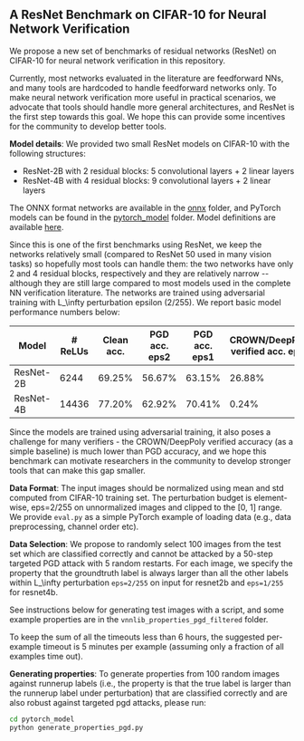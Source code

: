 A ResNet Benchmark on CIFAR-10 for Neural Network Verification
-----

We propose a new set of benchmarks of residual networks (ResNet) on CIFAR-10
for neural network verification in this repository.

Currently, most networks evaluated in the literature are feedforward NNs, and
many tools are hardcoded to handle feedforward networks only. To make neural
network verification more useful in practical scenarios, we advocate that tools
should handle more general architectures, and ResNet is the first step towards
this goal. We hope this can provide some incentives for the community to
develop better tools.

**Model details**: We provided two small ResNet models on CIFAR-10 with the following structures:

- ResNet-2B with 2 residual blocks: 5 convolutional layers + 2 linear layers
- ResNet-4B with 4 residual blocks: 9 convolutional layers + 2 linear layers

The ONNX format networks are available in the [onnx](onnx/) folder, and PyTorch models
can be found in the [pytorch_model](pytorch_model) folder. Model definitions
are available [here](pytorch_model/resnet.py).

Since this is one of the first benchmarks using ResNet, we keep the networks
relatively small (compared to ResNet 50 used in many vision tasks) so hopefully
most tools can handle them: the two networks have only 2 and 4 residual blocks,
respectively and they are relatively narrow -- although they are still large
compared to most models used in the complete NN verification literature. The
networks are trained using adversarial training with L_\infty perturbation
epsilon (2/255). We report basic model performance numbers below:

| Model      | # ReLUs | Clean acc. |  PGD acc. eps2  |  PGD acc. eps1 | CROWN/DeepPoly verified acc. eps2 |
|------------|---------|------------|-----------------|----------------|-----------------------------------|
| ResNet-2B  |   6244  |    69.25%  |      56.67%     |      63.15%    |   26.88%                          |
| ResNet-4B  |  14436  |    77.20%  |      62.92%     |      70.41%    |    0.24%                          |

Since the models are trained using adversarial training, it also poses a
challenge for many verifiers - the CROWN/DeepPoly verified accuracy (as a
simple baseline) is much lower than PGD accuracy, and we hope this benchmark
can motivate researchers in the community to develop stronger tools that can
make this gap smaller.

**Data Format**: The input images should be normalized using mean and std
computed from CIFAR-10 training set. The perturbation budget is element-wise,
eps=2/255 on unnormalized images and clipped to the [0, 1] range. We provide
`eval.py` as a simple PyTorch example of loading data (e.g., data
preprocessing, channel order etc).

**Data Selection**: We propose to randomly select 100 images from the test set
which are classified correctly and cannot be attacked by a 50-step targeted PGD
attack with 5 random restarts.  For each image, we specify the property that the groundtruth label
is always larger than all the other labels within L_\infty perturbation `eps=2/255` 
on input for resnet2b and `eps=1/255` for resnet4b. 

See instructions below for generating test images with a script, and some example
properties are in the `vnnlib_properties_pgd_filtered` folder.

To keep the sum of all the timeouts less than 6 hours, the suggested
per-example timeout is 5 minutes per example (assuming only a fraction of all
examples time out).


**Generating properties**: To generate properties from 100 random images
against runnerup labels (i.e., the property is that the true label is larger
than the runnerup label under perturbation) that are classified correctly and
are also robust against targeted pgd attacks, please run:

```bash
cd pytorch_model
python generate_properties_pgd.py
```
